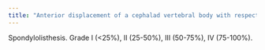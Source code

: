 ```yaml
---
title: "Anterior displacement of a cephalad vertebral body with respect to a caudad vertebral body?"
---
```

Spondylolisthesis. Grade I (&lt;25%), II (25-50%), III (50-75%), IV (75-100%).

